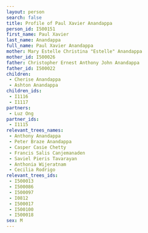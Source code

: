 ```yaml
---
layout: person
search: false
title: Profile of Paul Xavier Anandappa
person_id: I500151
first_name: Paul Xavier
last_name: Anandappa
full_name: Paul Xavier Anandappa
mother: Mary Estelle Christina "Estelle" Anandappa
mother_id: I500026
father: Christopher Ernest Anthony John Anandappa
father_id: I500022
children:
 - Cherise Anandappa
 - Ashton Anandappa
children_ids:
 - I1116
 - I1117
partners:
 - Luz Ong
partner_ids:
 - I1115
relevant_trees_names:
 - Anthony Anandappa
 - Peter Braze Anandappa
 - Casper Casie Chetty
 - Francis Salis Canjemanaden
 - Saviel Pieris Tavarayan
 - Anthonia Wijeratnam
 - Cecilia Rodrigo
relevant_trees_ids:
 - I500013
 - I500086
 - I500097
 - I0812
 - I500017
 - I500100
 - I500018
sex: M
---
```


